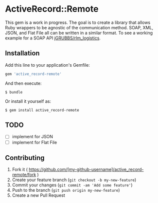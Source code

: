 # ActiveRecord::Remote

This gem is a work in progress. The goal is to create a library that allows Ruby wrappers to be agnostic of the communication method. SOAP, XML, JSON, and Flat File all can be written in a similar format. To see a working example for a SOAP API [jGRUBBS/rlm_logistics](https://github.com/jGRUBBS/rlm_logistics).

## Installation

Add this line to your application's Gemfile:

```ruby
gem 'active_record-remote'
```

And then execute:

    $ bundle

Or install it yourself as:

    $ gem install active_record-remote

## TODO
- [ ] implement for JSON
- [ ] implement for Flat File

## Contributing

1. Fork it ( https://github.com/[my-github-username]/active_record-remote/fork )
2. Create your feature branch (`git checkout -b my-new-feature`)
3. Commit your changes (`git commit -am 'Add some feature'`)
4. Push to the branch (`git push origin my-new-feature`)
5. Create a new Pull Request

